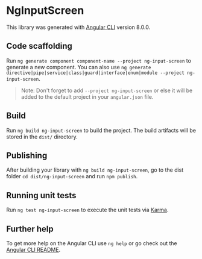 # NgInputScreen

This library was generated with [Angular CLI](https://github.com/angular/angular-cli) version 8.0.0.

## Code scaffolding

Run `ng generate component component-name --project ng-input-screen` to generate a new component. You can also use `ng generate directive|pipe|service|class|guard|interface|enum|module --project ng-input-screen`.
> Note: Don't forget to add `--project ng-input-screen` or else it will be added to the default project in your `angular.json` file. 

## Build

Run `ng build ng-input-screen` to build the project. The build artifacts will be stored in the `dist/` directory.

## Publishing

After building your library with `ng build ng-input-screen`, go to the dist folder `cd dist/ng-input-screen` and run `npm publish`.

## Running unit tests

Run `ng test ng-input-screen` to execute the unit tests via [Karma](https://karma-runner.github.io).

## Further help

To get more help on the Angular CLI use `ng help` or go check out the [Angular CLI README](https://github.com/angular/angular-cli/blob/master/README.md).
